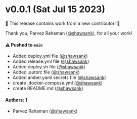 # v0.0.1 (Sat Jul 15 2023)

:tada: This release contains work from a new contributor! :tada:

Thank you, Parvez Rahaman ([@shawsank](https://github.com/shawsank)), for all your work!

#### ⚠️ Pushed to `main`

- Added deploy.yml file ([@shawsank](https://github.com/shawsank))
- Added release.yml file ([@shawsank](https://github.com/shawsank))
- Added deploy.sh file ([@shawsank](https://github.com/shawsank))
- Added .autorc file ([@shawsank](https://github.com/shawsank))
- Added amber.yaml secrets file ([@shawsank](https://github.com/shawsank))
- create .docker-compose.yml ([@shawsank](https://github.com/shawsank))
- create README.md ([@shawsank](https://github.com/shawsank))

#### Authors: 1

- Parvez Rahaman ([@shawsank](https://github.com/shawsank))
